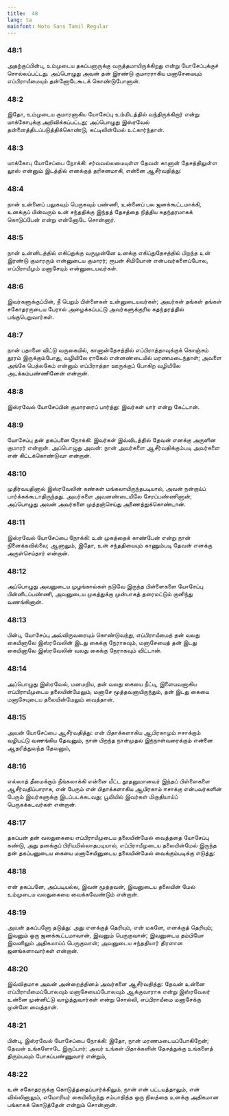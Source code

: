 ```yaml
---
title:  48
lang: ta
mainfont: Noto Sans Tamil Regular
---
```


###  48:1

அதற்குப்பின்பு, உம்முடைய தகப்பனாருக்கு வருத்தமாயிருக்கிறது என்று யோசேப்புக்குச் சொல்லப்பட்டது. அப்பொழுது அவன் தன் இரண்டு குமாரராகிய மனாசேயையும் எப்பிராயீமையும் தன்னோடேகூடக் கொண்டுபோனான்.

###  48:2

இதோ, உம்முடைய குமாரனாகிய யோசேப்பு உம்மிடத்தில் வந்திருக்கிறார் என்று யாக்கோபுக்கு அறிவிக்கப்பட்டது; அப்பொழுது இஸ்ரவேல் தன்னைத்திடப்படுத்திக்கொண்டு, கட்டிலின்மேல் உட்கார்ந்தான்.

###  48:3

யாக்கோபு யோசேப்பை நோக்கி: சர்வவல்லமையுள்ள தேவன் கானான் தேசத்திலுள்ள லூஸ் என்னும் இடத்தில் எனக்குத் தரிசனமாகி, என்னை ஆசீர்வதித்து:

###  48:4

நான் உன்னைப் பலுகவும் பெருகவும் பண்ணி, உன்னைப் பல ஜனக்கூட்டமாக்கி, உனக்குப் பின்வரும் உன் சந்ததிக்கு இந்தத் தேசத்தை நித்திய சுதந்தரமாகக் கொடுப்பேன் என்று என்னோடே சொன்னார்.

###  48:5

நான் உன்னிடத்தில் எகிப்துக்கு வருமுன்னே உனக்கு எகிப்துதேசத்தில் பிறந்த உன் இரண்டு குமாரரும் என்னுடைய குமாரர்; ரூபன் சிமியோன் என்பவர்களைப்போல, எப்பிராயீமும் மனாசேயும் என்னுடையவர்கள்.

###  48:6

இவர்களுக்குப்பின், நீ பெறும் பிள்ளைகள் உன்னுடையவர்கள்; அவர்கள் தங்கள் தங்கள் சகோதரருடைய பேரால் அழைக்கப்பட்டு அவர்களுக்குரிய சுதந்தரத்தில் பங்குபெறுவார்கள்.

###  48:7

நான் பதானை விட்டு வருகையில், கானான்தேசத்தில் எப்பிராத்தாவுக்குக் கொஞ்சம் தூரம் இருக்கும்போது, வழியிலே ராகேல் என்னண்டையில் மரணமடைந்தாள்; அவளை அங்கே பெத்லகேம் என்னும் எப்பிராத்தா ஊருக்குப் போகிற வழியிலே அடக்கம்பண்ணினேன் என்றான்.

###  48:8

இஸ்ரவேல் யோசேப்பின் குமாரரைப் பார்த்து: இவர்கள் யார் என்று கேட்டான்.

###  48:9

யோசேப்பு தன் தகப்பனை நோக்கி: இவர்கள் இவ்விடத்தில் தேவன் எனக்கு அருளின குமாரர் என்றான். அப்பொழுது அவன்: நான் அவர்களை ஆசீர்வதிக்கும்படி அவர்களை என் கிட்டக்கொண்டுவா என்றான்.

###  48:10

முதிர்வயதினால் இஸ்ரவேலின் கண்கள் மங்கலாயிருந்தபடியால், அவன் நன்றாய்ப் பார்க்கக்கூடாதிருந்தது. அவர்களை அவனண்டையிலே சேரப்பண்ணினான்; அப்பொழுது அவன் அவர்களை முத்தஞ்செய்து அணைத்துக்கொண்டான்.

###  48:11

இஸ்ரவேல் யோசேப்பை நோக்கி: உன் முகத்தைக் காண்பேன் என்று நான் நினைக்கவில்லை; ஆனாலும், இதோ, உன் சந்ததியையும் காணும்படி தேவன் எனக்கு அருள்செய்தார் என்றான்.

###  48:12

அப்பொழுது அவனுடைய முழங்கால்கள் நடுவே இருந்த பிள்ளைகளை யோசேப்பு பின்னிடப்பண்ணி, அவனுடைய முகத்துக்கு முன்பாகத் தரைமட்டும் குனிந்து வணங்கினான்.

###  48:13

பின்பு, யோசேப்பு அவ்விருவரையும் கொண்டுவந்து, எப்பிராயீமைத் தன் வலது கையினாலே இஸ்ரவேலின் இடது கைக்கு நேராகவும், மனாசேயைத் தன் இடது கையினாலே இஸ்ரவேலின் வலது கைக்கு நேராகவும் விட்டான்.

###  48:14

அப்பொழுது இஸ்ரவேல், மனமறிய, தன் வலது கையை நீட்டி, இளையவனாகிய எப்பிராயீமுடைய தலையின்மேலும், மனாசே மூத்தவனாயிருந்தும், தன் இடது கையை மனாசேயுடைய தலையின்மேலும் வைத்தான்.

###  48:15

அவன் யோசேப்பை ஆசீர்வதித்து: என் பிதாக்களாகிய ஆபிரகாமும் ஈசாக்கும் வழிபட்டு வணங்கிய தேவனும், நான் பிறந்த நாள்முதல் இந்நாள்வரைக்கும் என்னை ஆதரித்துவந்த தேவனும்,

###  48:16

எல்லாத் தீமைக்கும் நீங்கலாக்கி என்னை மீட்ட தூதனுமானவர் இந்தப் பிள்ளைகளை ஆசீர்வதிப்பாராக, என் பேரும் என் பிதாக்களாகிய ஆபிரகாம் ஈசாக்கு என்பவர்களின் பேரும் இவர்களுக்கு இடப்படக்கடவது; பூமியில் இவர்கள் மிகுதியாய்ப் பெருகக்கடவர்கள் என்றான்.

###  48:17

தகப்பன் தன் வலதுகையை எப்பிராயீமுடைய தலையின்மேல் வைத்ததை யோசேப்பு கண்டு, அது தனக்குப் பிரியமில்லாதபடியால், எப்பிராயீமுடைய தலையின்மேல் இருந்த தன் தகப்பனுடைய கையை மனாசேயினுடைய தலையின்மேல் வைக்கும்படிக்கு எடுத்து:

###  48:18

என் தகப்பனே, அப்படியல்ல, இவன் மூத்தவன், இவனுடைய தலையின் மேல் உம்முடைய வலதுகையை வைக்கவேண்டும் என்றான்.

###  48:19

அவன் தகப்பனோ தடுத்து: அது எனக்குத் தெரியும், என் மகனே, எனக்குத் தெரியும்; இவனும் ஒரு ஜனக்கூட்டமாவான், இவனும் பெருகுவான்; இவனுடைய தம்பியோ இவனிலும் அதிகமாய்ப் பெருகுவான்; அவனுடைய சந்ததியார் திரளான ஜனங்களாவார்கள் என்றான்.

###  48:20

இவ்விதமாக அவன் அன்றைத்தினம் அவர்களை ஆசீர்வதித்து: தேவன் உன்னை எப்பிராயீமைப்போலவும் மனாசேயைப்போலவும் ஆக்குவாராக என்று இஸ்ரவேலர் உன்னை முன்னிட்டு வாழ்த்துவார்கள் என்று சொல்லி, எப்பிராயீமை மனாசேக்கு முன்னே வைத்தான்.

###  48:21

பின்பு, இஸ்ரவேல் யோசேப்பை நோக்கி: இதோ, நான் மரணமடையப்போகிறேன்; தேவன் உங்களோடே இருப்பார்; அவர் உங்கள் பிதாக்களின் தேசத்துக்கு உங்களைத் திரும்பவும் போகப்பண்ணுவார் என்றும்,

###  48:22

உன் சகோதரருக்கு கொடுத்ததைப்பார்க்கிலும், நான் என் பட்டயத்தாலும், என் வில்லினாலும், எமோரியர் கையிலிருந்து சம்பாதித்த ஒரு நிலத்தை உனக்கு அதிகமான பங்காகக் கொடுத்தேன் என்றும் சொன்னான்.

